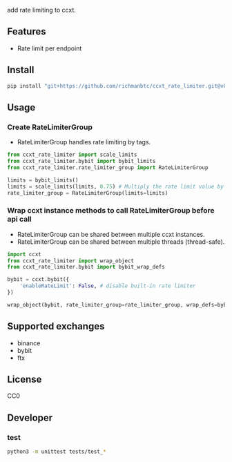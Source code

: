 add rate limiting to ccxt.

## Features

- Rate limit per endpoint


## Install

```bash
pip install "git+https://github.com/richmanbtc/ccxt_rate_limiter.git@v0.0.1#egg=ccxt_rate_limiter"
```

## Usage

### Create RateLimiterGroup

- RateLimiterGroup handles rate limiting by tags.

```python
from ccxt_rate_limiter import scale_limits
from ccxt_rate_limiter.bybit import bybit_limits
from ccxt_rate_limiter.rate_limiter_group import RateLimiterGroup

limits = bybit_limits()
limits = scale_limits(limits, 0.75) # Multiply the rate limit value by a certain magnification to allow a margin.
rate_limiter_group = RateLimiterGroup(limits=limits)
```

### Wrap ccxt instance methods to call RateLimiterGroup before api call

- RateLimiterGroup can be shared between multiple ccxt instances.
- RateLimiterGroup can be shared between multiple threads (thread-safe).

```python
import ccxt
from ccxt_rate_limiter import wrap_object
from ccxt_rate_limiter.bybit import bybit_wrap_defs

bybit = ccxt.bybit({
    'enableRateLimit': False, # disable built-in rate limiter
})

wrap_object(bybit, rate_limiter_group=rate_limiter_group, wrap_defs=bybit_wrap_defs())
```

## Supported exchanges

- binance
- bybit
- ftx

## License

CC0

## Developer

### test

```bash
python3 -m unittest tests/test_*
```
